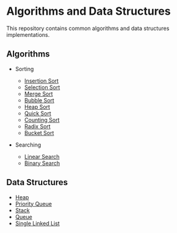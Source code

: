 # Algorithms and Data Structures

This repository contains common algorithms and data structures implementations.

## Algorithms

- Sorting
    - [Insertion Sort](./algorithms/sort/insertion_sort/README.md)
    - [Selection Sort](./algorithms/sort/selection_sort/README.md)
    - [Merge Sort](./algorithms/sort/merge_sort/README.md)
    - [Bubble Sort](./algorithms/sort/bubble_sort/README.md)
    - [Heap Sort](./algorithms/sort/heap_sort/README.md)
    - [Quick Sort](./algorithms/sort/quick_sort/README.md)
    - [Counting Sort](./algorithms/sort/counting_sort/README.md)
    - [Radix Sort](./algorithms/sort/radix_sort/README.md)
    - [Bucket Sort](./algorithms/sort/bucket_sort/README.md)

- Searching
    - [Linear Search](./algorithms/search/linear_search/README.md)
    - [Binary Search](./algorithms/search/binary_search/README.md)

## Data Structures

- [Heap](./data-structures/heap/README.md)
- [Priority Queue](./data-structures/priority_queue/README.md)
- [Stack](./data-structures/stack/README.md)
- [Queue](./data-structures/queue/README.md)
- [Single Linked List](./data-structures/single_linked_list/README.md)
